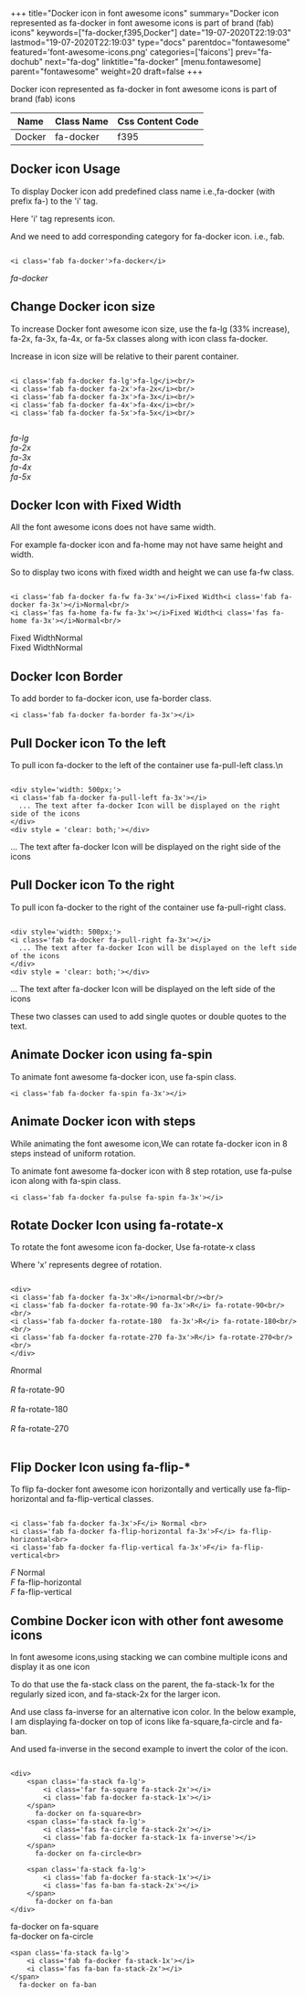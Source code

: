 +++
title="Docker icon in font awesome icons"
summary="Docker icon represented as fa-docker in font awesome icons is part of brand (fab) icons"
keywords=["fa-docker,f395,Docker"]
date="19-07-2020T22:19:03"
lastmod="19-07-2020T22:19:03"
type="docs"
parentdoc="fontawesome"
featured='font-awesome-icons.png'
categories=['faicons']
prev="fa-dochub"
next="fa-dog"
linktitle="fa-docker"
[menu.fontawesome]
parent="fontawesome"
weight=20
draft=false
+++


Docker icon represented as fa-docker in font awesome icons is part of brand (fab) icons

<div class='table-responsive'><table class='table'><thead><tr><th>Name</th><th>Class Name</th><th>Css Content Code</th></tr></thead><tbody><tr><td>Docker</td><td>fa-docker</td><td>f395</td></tr></tbody></table></div>



## Docker icon Usage

To display Docker icon add predefined class name i.e.,fa-docker (with prefix fa-) to the 'i' tag.

Here 'i' tag represents icon.

And we need to add corresponding category for fa-docker icon. i.e., fab.


```

<i class='fab fa-docker'>fa-docker</i>
```

<i class='fab fa-docker'>fa-docker</i>




## Change Docker icon size
To increase Docker font awesome icon size, use the fa-lg (33% increase), fa-2x, fa-3x, fa-4x, or fa-5x classes along with icon class fa-docker.

Increase in icon size will be relative to their parent container. 

```

<i class='fab fa-docker fa-lg'>fa-lg</i><br/>
<i class='fab fa-docker fa-2x'>fa-2x</i><br/>
<i class='fab fa-docker fa-3x'>fa-3x</i><br/>
<i class='fab fa-docker fa-4x'>fa-4x</i><br/>
<i class='fab fa-docker fa-5x'>fa-5x</i><br/>
            
```

<i class='fab fa-docker fa-lg'>fa-lg</i><br/>
<i class='fab fa-docker fa-2x'>fa-2x</i><br/>
<i class='fab fa-docker fa-3x'>fa-3x</i><br/>
<i class='fab fa-docker fa-4x'>fa-4x</i><br/>
<i class='fab fa-docker fa-5x'>fa-5x</i><br/>
            



## Docker Icon with Fixed Width 

All the font awesome icons does not have same width.

For example fa-docker icon and fa-home may not have same height and width.

So to display two icons with fixed width and height we can use fa-fw class.


```

<i class='fab fa-docker fa-fw fa-3x'></i>Fixed Width<i class='fab fa-docker fa-3x'></i>Normal<br/>
<i class='fas fa-home fa-fw fa-3x'></i>Fixed Width<i class='fas fa-home fa-3x'></i>Normal<br/>
```

<i class='fab fa-docker fa-fw fa-3x'></i>Fixed Width<i class='fab fa-docker fa-3x'></i>Normal<br/>
<i class='fas fa-home fa-fw fa-3x'></i>Fixed Width<i class='fas fa-home fa-3x'></i>Normal<br/>



## Docker Icon Border 

To add border to fa-docker icon, use fa-border class.


```
<i class='fab fa-docker fa-border fa-3x'></i>

```
<i class='fab fa-docker fa-border fa-3x'></i>





## Pull Docker icon To the left

To pull icon fa-docker to the left of the container use fa-pull-left class.\n

```

<div style='width: 500px;'>
<i class='fab fa-docker fa-pull-left fa-3x'></i>
  ... The text after fa-docker Icon will be displayed on the right side of the icons
</div>
<div style = 'clear: both;'></div>
```

<div style='width: 500px;'>
<i class='fab fa-docker fa-pull-left fa-3x'></i>
  ... The text after fa-docker Icon will be displayed on the right side of the icons
</div>
<div style = 'clear: both;'></div>




## Pull Docker icon To the right
To pull icon fa-docker to the right of the container use fa-pull-right class.

```

<div style='width: 500px;'>
<i class='fab fa-docker fa-pull-right fa-3x'></i>
  ... The text after fa-docker Icon will be displayed on the left side of the icons
</div>
<div style = 'clear: both;'></div>
```

<div style='width: 500px;'>
<i class='fab fa-docker fa-pull-right fa-3x'></i>
  ... The text after fa-docker Icon will be displayed on the left side of the icons
</div>
<div style = 'clear: both;'></div>

These two classes can used to add single quotes or double quotes to the text.


## Animate Docker icon using fa-spin
To animate font awesome fa-docker icon, use fa-spin class.

```
<i class='fab fa-docker fa-spin fa-3x'></i>
```
<i class='fab fa-docker fa-spin fa-3x'></i>




## Animate Docker icon with steps
While animating the font awesome icon,We can rotate fa-docker icon in 8 steps instead of uniform rotation.

To animate font awesome fa-docker icon with 8 step rotation, use fa-pulse icon along with fa-spin class.


```
<i class='fab fa-docker fa-pulse fa-spin fa-3x'></i>

```
<i class='fab fa-docker fa-pulse fa-spin fa-3x'></i>





## Rotate Docker Icon using fa-rotate-x
To rotate the font awesome icon fa-docker, Use fa-rotate-x class

Where 'x' represents degree of rotation.


```

<div>
<i class='fab fa-docker fa-3x'>R</i>normal<br/><br/>
<i class='fab fa-docker fa-rotate-90 fa-3x'>R</i> fa-rotate-90<br/><br/> 
<i class='fab fa-docker fa-rotate-180  fa-3x'>R</i> fa-rotate-180<br/><br/> 
<i class='fab fa-docker fa-rotate-270 fa-3x'>R</i> fa-rotate-270<br/><br/>
</div>
```

<div>
<i class='fab fa-docker fa-3x'>R</i>normal<br/><br/>
<i class='fab fa-docker fa-rotate-90 fa-3x'>R</i> fa-rotate-90<br/><br/> 
<i class='fab fa-docker fa-rotate-180  fa-3x'>R</i> fa-rotate-180<br/><br/> 
<i class='fab fa-docker fa-rotate-270 fa-3x'>R</i> fa-rotate-270<br/><br/>
</div>




## Flip Docker Icon using fa-flip-*
To flip fa-docker font awesome icon horizontally and vertically use fa-flip-horizontal and fa-flip-vertical classes. 

```

<i class='fab fa-docker fa-3x'>F</i> Normal <br>
<i class='fab fa-docker fa-flip-horizontal fa-3x'>F</i> fa-flip-horizontal<br>
<i class='fab fa-docker fa-flip-vertical fa-3x'>F</i> fa-flip-vertical<br>
```

<i class='fab fa-docker fa-3x'>F</i> Normal <br>
<i class='fab fa-docker fa-flip-horizontal fa-3x'>F</i> fa-flip-horizontal<br>
<i class='fab fa-docker fa-flip-vertical fa-3x'>F</i> fa-flip-vertical<br>




## Combine Docker icon with other font awesome icons
In font awesome icons,using stacking we can combine multiple icons and display it as one icon 

To do that use the fa-stack class on the parent, the fa-stack-1x for the regularly sized icon, and fa-stack-2x for the larger icon.

And use class fa-inverse for an alternative icon color. 
In the below example, I am displaying fa-docker on top of icons like fa-square,fa-circle and fa-ban.

And used fa-inverse in the second example to invert the color of the icon.

```

<div>
    <span class='fa-stack fa-lg'>
        <i class='far fa-square fa-stack-2x'></i>
        <i class='fab fa-docker fa-stack-1x'></i>
    </span>
      fa-docker on fa-square<br>
    <span class='fa-stack fa-lg'>
        <i class='fas fa-circle fa-stack-2x'></i>
        <i class='fab fa-docker fa-stack-1x fa-inverse'></i>
    </span>
      fa-docker on fa-circle<br>

    <span class='fa-stack fa-lg'>
        <i class='fab fa-docker fa-stack-1x'></i>
        <i class='fas fa-ban fa-stack-2x'></i>
    </span>
      fa-docker on fa-ban
</div>
```

<div>
    <span class='fa-stack fa-lg'>
        <i class='far fa-square fa-stack-2x'></i>
        <i class='fab fa-docker fa-stack-1x'></i>
    </span>
      fa-docker on fa-square<br>
    <span class='fa-stack fa-lg'>
        <i class='fas fa-circle fa-stack-2x'></i>
        <i class='fab fa-docker fa-stack-1x fa-inverse'></i>
    </span>
      fa-docker on fa-circle<br>

    <span class='fa-stack fa-lg'>
        <i class='fab fa-docker fa-stack-1x'></i>
        <i class='fas fa-ban fa-stack-2x'></i>
    </span>
      fa-docker on fa-ban
</div>






